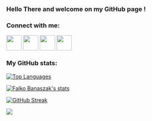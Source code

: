 ### Hello There and welcome on my GitHub page !

<h3 align="left">Connect with me:</h3>
<p align="left">
<a href="https://twitter.com/Falko_Banaszak" target="blank"><img align="center" src="https://cdn2.iconfinder.com/data/icons/social-media-2285/512/1_Twitter3_colored_svg-512.png" alt="" height="40" width="40" /></a>
<a href="https://www.linkedin.com/in/falko-banaszak-38442463/" target="blank"><img align="center" src="https://cdn2.iconfinder.com/data/icons/social-media-2285/512/1_Linkedin_unofficial_colored_svg-512.png" alt="" height="40" width="40" /></a>
<a href="https://www.xing.com/profile/Falko_Banaszak/" target="blank"><img align="center" src="https://cdn4.iconfinder.com/data/icons/logos-and-brands/512/389_Xing_logo-512.png" alt="" height="40" width="40" /></a>
<a href="https://www.virtualhome.blog/feed/" target="blank"><img align="center" src="https://cdn0.iconfinder.com/data/icons/small-n-flat/24/678060-rss-512.png" alt="" height="40" width="40" /></a>
</p>

### My GitHub stats:

[![Top Languages](https://github-readme-stats.vercel.app/api/top-langs/?username=falkobanaszak&layout=compact)](https://github.com/anuraghazra/github-readme-stats)

[![Falko Banaszak's stats](https://github-readme-stats.vercel.app/api?username=falkobanaszak)](https://github.com/anuraghazra/github-readme-stats)

[![GitHub Streak](https://github-readme-streak-stats.herokuapp.com/?user=falkobanaszak&theme=dark)](https://git.io/streak-stats)

![](https://komarev.com/ghpvc/?username=falkobanaszak&color=lightgrey)